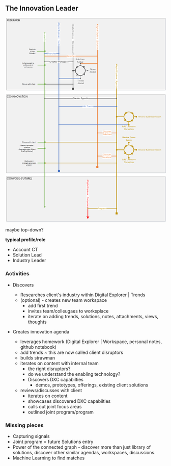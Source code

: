 ## The Innovation Leader

![trendSpotter](images/theInnovator.png)

maybe top-down?

**typical profile/role**
* Account CT
* Solution Lead
* Industry Leader


### Activities

* Discovers
    * Researches client's industry within Digital Explorer | Trends
    * (optional) - creates new team workspace
        * add first trend
        * invites team/colleugaes to worksplace
        * iterate on adding trends, solutions, notes, attachments, views, thoughts

* Creates innovation agenda
    * leverages homework (Digital Explorer | Workspace, personal notes, github notebook)
    * add trends ~ this are now called client disruptors
    * builds strawman
    * iterates on content with internal team
        * the right disruptors?
        * do we understand the enabling technology?
        * Discovers DXC capabilties
            * demos, prototypes, offerings, existing client solutions
    * reviews/discusses with client
        * iterates on content
        * showcases discovered DXC capabilties
        * calls out joint focus areas
        * outlined joint program/program


### Missing pieces
* Capturing signals
* Joint program = future Solutions entry
* Power of the connected graph - discover more than just library of solutions, discover other similar agendas, workspaces, discussions.
* Machine Learning to find matches


